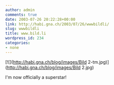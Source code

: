 ```yaml
---
author: admin
comments: true
date: 2003-07-26 20:22:28+00:00
link: http://habi.gna.ch/2003/07/26/wwwbildli/
slug: wwwbildli
title: www.bild.li
wordpress_id: 234
categories:
- none
---
```


[![](http://habi.gna.ch/blog/images/Bild 2-tm.jpg)](http://habi.gna.ch/blog/images/Bild 2.jpg)

I'm now officially a superstar!
